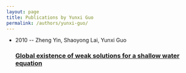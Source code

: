 ```yaml
---
layout: page
title: Publications by Yunxi Guo
permalink: /authors/yunxi-guo/
---
```


<ul class="post-list">
<li><span class='post-meta'>2010 -- Zheng Yin, Shaoyong Lai, Yunxi Guo</span><h3><a class='post-link' href='../../global-existence-of-weak-solutions-for-a-shallow-water-equation'>Global existence of weak solutions for a shallow water equation</a></h3></li>

</ul>
